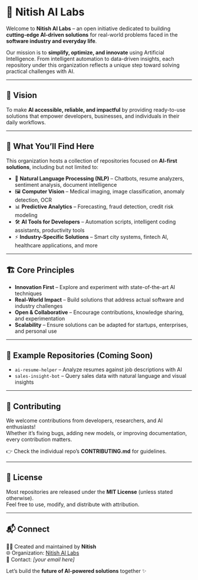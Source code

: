 # 🚀 Nitish AI Labs  

Welcome to **Nitish AI Labs** – an open initiative dedicated to building **cutting-edge AI-driven solutions** for real-world problems faced in the **software industry and everyday life**.  

Our mission is to **simplify, optimize, and innovate** using Artificial Intelligence. From intelligent automation to data-driven insights, each repository under this organization reflects a unique step toward solving practical challenges with AI.  

---

## 🌟 Vision  
To make **AI accessible, reliable, and impactful** by providing ready-to-use solutions that empower developers, businesses, and individuals in their daily workflows.  

---

## 📂 What You’ll Find Here  
This organization hosts a collection of repositories focused on **AI-first solutions**, including but not limited to:  

- 🤖 **Natural Language Processing (NLP)** – Chatbots, resume analyzers, sentiment analysis, document intelligence  
- 🖼️ **Computer Vision** – Medical imaging, image classification, anomaly detection, OCR  
- 📊 **Predictive Analytics** – Forecasting, fraud detection, credit risk modeling  
- 🛠️ **AI Tools for Developers** – Automation scripts, intelligent coding assistants, productivity tools  
- ⚡ **Industry-Specific Solutions** – Smart city systems, fintech AI, healthcare applications, and more  

---

## 🏗️ Core Principles  
- **Innovation First** – Explore and experiment with state-of-the-art AI techniques  
- **Real-World Impact** – Build solutions that address actual software and industry challenges  
- **Open & Collaborative** – Encourage contributions, knowledge sharing, and experimentation  
- **Scalability** – Ensure solutions can be adapted for startups, enterprises, and personal use  

---

## 📌 Example Repositories (Coming Soon)  
- `ai-resume-helper` – Analyze resumes against job descriptions with AI  
- `sales-insight-bot` – Query sales data with natural language and visual insights  

---

## 🤝 Contributing  
We welcome contributions from developers, researchers, and AI enthusiasts!  
Whether it’s fixing bugs, adding new models, or improving documentation, every contribution matters.  

👉 Check the individual repo’s **CONTRIBUTING.md** for guidelines.  

---

## 📜 License  
Most repositories are released under the **MIT License** (unless stated otherwise).  
Feel free to use, modify, and distribute with attribution.  

---

## 📬 Connect  
👨‍💻 Created and maintained by **Nitish**  
🌐 Organization: [Nitish AI Labs](https://github.com/NitishAILabs)  
📧 Contact: *[your email here]*  

Let’s build the **future of AI-powered solutions** together ✨  
